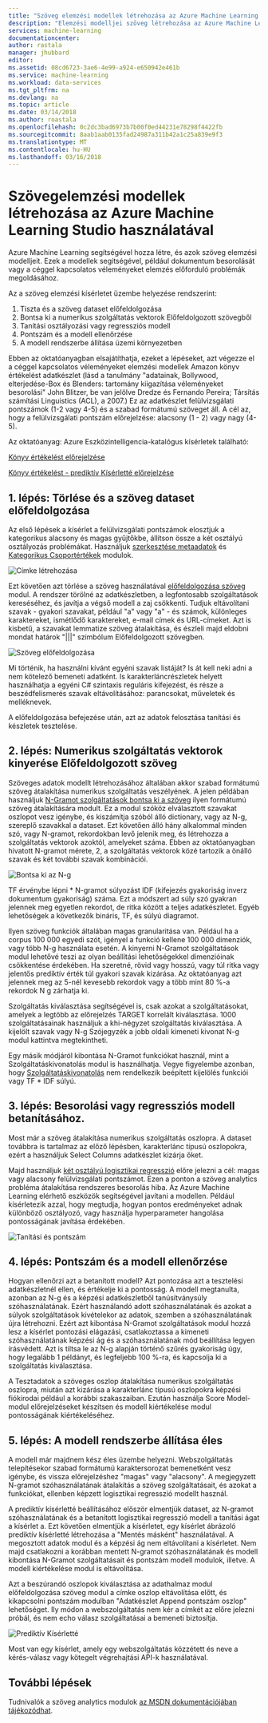 ```yaml
---
title: "Szöveg elemzési modellek létrehozása az Azure Machine Learning Studióban |} Microsoft Docs"
description: "Elemzési modelljei szöveg létrehozása az Azure Machine Learning Studio a szöveg előfeldolgozása, N-g vagy a szolgáltatáskivonatolás modulok használata"
services: machine-learning
documentationcenter: 
author: rastala
manager: jhubbard
editor: 
ms.assetid: 08cd6723-3ae6-4e99-a924-e650942e461b
ms.service: machine-learning
ms.workload: data-services
ms.tgt_pltfrm: na
ms.devlang: na
ms.topic: article
ms.date: 03/14/2018
ms.author: roastala
ms.openlocfilehash: 0c2dc3bad6973b7b00f0ed44231e78298f4422fb
ms.sourcegitcommit: 8aab1aab0135fad24987a311b42a1c25a839e9f3
ms.translationtype: MT
ms.contentlocale: hu-HU
ms.lasthandoff: 03/16/2018
---
```

# <a name="create-text-analytics-models-in-azure-machine-learning-studio"></a>Szövegelemzési modellek létrehozása az Azure Machine Learning Studio használatával
Azure Machine Learning segítségével hozza létre, és azok szöveg elemzési modelljeit. Ezek a modellek segítségével, például dokumentum besorolását vagy a céggel kapcsolatos véleményeket elemzés előforduló problémák megoldásához.

Az a szöveg elemzési kísérletet üzembe helyezése rendszerint:

1. Tiszta és a szöveg dataset előfeldolgozása
2. Bontsa ki a numerikus szolgáltatás vektorok Előfeldolgozott szövegből
3. Tanítási osztályozási vagy regressziós modell
4. Pontszám és a modell ellenőrzése
5. A modell rendszerbe állítása üzemi környezetben

Ebben az oktatóanyagban elsajátíthatja, ezeket a lépéseket, azt végezze el a céggel kapcsolatos véleményeket elemzési modellek Amazon könyv értékelést adatkészlet (lásd a tanulmány "adatainak, Bollywood, elterjedése-Box és Blenders: tartomány kiigazítása véleményeket besorolási" John Blitzer, be van jelölve Dredze és Fernando Pereira; Társítás számítási Linguistics (ACL), a 2007.) Ez az adatkészlet felülvizsgálati pontszámok (1-2 vagy 4-5) és a szabad formátumú szöveget áll. A cél az, hogy a felülvizsgálati pontszám előrejelzése: alacsony (1 - 2) vagy nagy (4-5).

Az oktatóanyag: Azure Eszközintelligencia-katalógus kísérletek található:

[Könyv értékelést előrejelzése](https://gallery.cortanaintelligence.com/Experiment/Predict-Book-Reviews-1)

[Könyv értékelést - prediktív Kísérletté előrejelzése](https://gallery.cortanaintelligence.com/Experiment/Predict-Book-Reviews-Predictive-Experiment-1)

## <a name="step-1-clean-and-preprocess-text-dataset"></a>1. lépés: Törlése és a szöveg dataset előfeldolgozása
Az első lépések a kísérlet a felülvizsgálati pontszámok elosztjuk a kategorikus alacsony és magas gyűjtőkbe, állítson össze a két osztályú osztályozás problémákat. Használjuk [szerkesztése metaadatok](https://msdn.microsoft.com/library/azure/dn905986.aspx) és [Kategorikus Csoportértékek](https://msdn.microsoft.com/library/azure/dn906014.aspx) modulok.

![Címke létrehozása](./media/text-analytics-module-tutorial/create-label.png)

Ezt követően azt törlése a szöveg használatával [előfeldolgozása szöveg](https://msdn.microsoft.com/library/azure/mt762915.aspx) modul. A rendszer törölné az adatkészletben, a legfontosabb szolgáltatások kereséséhez, és javítja a végső modell a zaj csökkenti. Tudjuk eltávolítani szavak - gyakori szavakat, például "a" vagy "a" - és számok, különleges karaktereket, ismétlődő karaktereket, e-mail címek és URL-címeket. Azt is kisbetű, a szavakat lemmatize szöveg átalakítása, és észleli majd eldobni mondat határok "|||" szimbólum Előfeldolgozott szövegben.

![Szöveg előfeldolgozása](./media/text-analytics-module-tutorial/preprocess-text.png)

Mi történik, ha használni kívánt egyéni szavak listáját? Is át kell neki adni a nem kötelező bemeneti adatként. Is karakterláncrészletek helyett használhatja a egyéni C# szintaxis reguláris kifejezést, és része a beszédfelismerés szavak eltávolításához: parancsokat, műveletek és melléknevek.

A előfeldolgozása befejezése után, azt az adatok felosztása tanítási és készletek tesztelése.

## <a name="step-2-extract-numeric-feature-vectors-from-pre-processed-text"></a>2. lépés: Numerikus szolgáltatás vektorok kinyerése Előfeldolgozott szöveg
Szöveges adatok modellt létrehozásához általában akkor szabad formátumú szöveg átalakítása numerikus szolgáltatás veszélyének. A jelen példában használjuk [N-Gramot szolgáltatások bontsa ki a szöveg](https://msdn.microsoft.com/library/azure/mt762916.aspx) ilyen formátumú szöveg átalakítására modult. Ez a modul szóköz elválasztott szavakat oszlopot vesz igénybe, és kiszámítja szóból álló dictionary, vagy az N-g, szereplő szavakkal a dataset. Ezt követően álló hány alkalommal minden szó, vagy N-gramot, rekordokban levő jelenik meg, és létrehozza a szolgáltatás vektorok azoktól, amelyeket száma. Ebben az oktatóanyagban hivatott N-gramot mérete, 2, a szolgáltatás vektorok közé tartozik a önálló szavak és két további szavak kombinációi.

![Bontsa ki az N-g](./media/text-analytics-module-tutorial/extract-ngrams.png)

TF érvénybe lépni * N-gramot súlyozást IDF (kifejezés gyakoriság inverz dokumentum gyakoriság) száma. Ezt a módszert ad súly szó gyakran jelennek meg egyetlen rekordot, de ritka között a teljes adatkészletet. Egyéb lehetőségek a következők bináris, TF, és súlyú diagramot.

Ilyen szöveg funkciók általában magas granularitása van. Például ha a corpus 100 000 egyedi szót, igényel a funkció kellene 100 000 dimenziók, vagy több N-g használata esetén. A kinyerni N-Gramot szolgáltatások modul lehetővé teszi az olyan beállítási lehetőségekkel dimenzióinak csökkentése érdekében. Ha szeretné, rövid vagy hosszú, vagy túl ritka vagy jelentős prediktív érték túl gyakori szavak kizárása. Az oktatóanyag azt jelennek meg az 5-nél kevesebb rekordok vagy a több mint 80 %-a rekordok N g zárhatja ki.

Szolgáltatás kiválasztása segítségével is, csak azokat a szolgáltatásokat, amelyek a legtöbb az előrejelzés TARGET korrelált kiválasztása. 1000 szolgáltatásainak használjuk a khi-négyzet szolgáltatás kiválasztása. A kijelölt szavak vagy N-g Szójegyzék a jobb oldali kimeneti kivonat N-g modul kattintva megtekintheti.

Egy másik módjáról kibontása N-Gramot funkciókat használ, mint a Szolgáltatáskivonatolás modul is használhatja. Vegye figyelembe azonban, hogy [Szolgáltatáskivonatolás](https://msdn.microsoft.com/library/azure/dn906018.aspx) nem rendelkezik beépített kijelölés funkciói vagy TF * IDF súlyú.

## <a name="step-3-train-classification-or-regression-model"></a>3. lépés: Besorolási vagy regressziós modell betanításához.
Most már a szöveg átalakítása numerikus szolgáltatás oszlopra. A dataset továbbra is tartalmaz az előző lépésben, karakterlánc típusú oszlopokra, ezért a használjuk Select Columns adatkészlet kizárja őket.

Majd használjuk [két osztályú logisztikai regresszió](https://msdn.microsoft.com/library/azure/dn905994.aspx) előre jelezni a cél: magas vagy alacsony felülvizsgálati pontszámot. Ezen a ponton a szöveg analytics probléma átalakítása rendszeres besorolás hiba. Az Azure Machine Learning elérhető eszközök segítségével javítani a modellen. Például kísérletezik azzal, hogy megtudja, hogyan pontos eredményeket adnak különböző osztályozó, vagy használja hyperparameter hangolása pontosságának javítása érdekében.

![Tanítási és pontszám](./media/text-analytics-module-tutorial/scoring-text.png)

## <a name="step-4-score-and-validate-the-model"></a>4. lépés: Pontszám és a modell ellenőrzése
Hogyan ellenőrzi azt a betanított modell? Azt pontozása azt a tesztelési adatkészletnél ellen, és értékelje ki a pontosság. A modell megtanulta, azonban az N-g és a képzési adatkészletből tanúsítványsúly szóhasználatának. Ezért használandó adott szóhasználatának és azokat a súlyok szolgáltatások kivételekor az adatok, szemben a szóhasználatának újra létrehozni. Ezért azt kibontása N-Gramot szolgáltatások modul hozzá lesz a kísérlet pontozási elágazási, csatlakoztassa a kimeneti szóhasználatának képzési ág és a szóhasználatának mód beállítása legyen írásvédett. Azt is tiltsa le az N-g alapján történő szűrés gyakoriság úgy, hogy legalább 1 példányt, és legfeljebb 100 %-ra, és kapcsolja ki a szolgáltatás kiválasztása.

A Tesztadatok a szöveges oszlop átalakítása numerikus szolgáltatás oszlopra, miután azt kizárása a karakterlánc típusú oszlopokra képzési fiókirodai például a korábbi szakaszaiban. Ezután használja Score Model-modul előrejelzéseket készítsen és modell kiértékelése modul pontosságának kiértékeléséhez.

## <a name="step-5-deploy-the-model-to-production"></a>5. lépés: A modell rendszerbe állítása éles
A modell már majdnem kész éles üzembe helyezni. Webszolgáltatás telepítésekor szabad formátumú karaktersorozat bemenetként vesz igénybe, és vissza előrejelzéshez "magas" vagy "alacsony". A megjegyzett N-gramot szóhasználatának átalakítás a szöveg szolgáltatásait, és azokat a funkciókat, ellenben képzett logisztikai regresszió modellt használ. 

A prediktív kísérletté beállításához először elmentjük dataset, az N-gramot szóhasználatának és a betanított logisztikai regresszió modell a tanítási ágat a kísérlet a. Ezt követően elmentjük a kísérletet, egy kísérlet ábrázoló prediktív kísérletté létrehozása a "Mentés másként" használatával. A megosztott adatok modul és a képzési ág nem eltávolítani a kísérletet. Nem majd csatlakozni a korábban mentett N-gramot szóhasználatának és modell kibontása N-Gramot szolgáltatásait és pontszám modell modulok, illetve. A modell kiértékelése modul is eltávolítása.

Azt a beszúrandó oszlopok kiválasztása az adathalmaz modul előfeldolgozása szöveg modul a címke oszlop eltávolítása előtt, és kikapcsolni pontszám modulban "Adatkészlet Append pontszám oszlop" lehetőséget. Ily módon a webszolgáltatás nem kér a címkét az előre jelezni próbál, és nem echo válasz szolgáltatásai a bemeneti biztosítja.

![Prediktív Kísérletté](./media/text-analytics-module-tutorial/predictive-text.png)

Most van egy kísérlet, amely egy webszolgáltatás közzétett és neve a kérés-válasz vagy kötegelt végrehajtási API-k használatával.

## <a name="next-steps"></a>További lépések
Tudnivalók a szöveg analytics modulok [az MSDN dokumentációjában tájékozódhat](https://msdn.microsoft.com/library/azure/dn905886.aspx).

